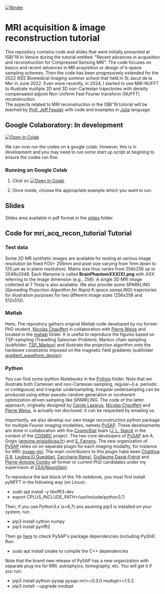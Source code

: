 [![Binder](https://mybinder.org/badge_logo.svg)](https://mybinder.org/v2/gh/philouc/mri_acq_recon_tutorial/master)

# MRI acquisition & image reconstruction tutorial

This repository contains code and slides that were initially presented at ISBI'19 in Venice during the tutorial entitled: "Recent advances in acquisition and reconstruction for Compressed Sensing MRI". The code focuses on basics and recent advances in MR acquisition or design of k-space sampling schemes. Then the code has been progressively extended for the 2022 IEEE Biomedical Imaging summer school that held in St Jacut de la Mer in June 2022. Even more recently, in 2024, I started to use MRI-NUFFT to illustrate multiple 2D and 3D non-Cartesian trajectories with density compensated adjoint Non-Unform Fast Fourier transform (NUFFT) reconstruction.   
The aspects related to MRI reconstruction in the ISBI'19 tutorial will be teached by [Prof. Jeff Fessler](https://github.com/JeffFessler/MIRT.jl) with code and examples in [Julia](https://julialang.org/) language.


## Google Colaboratory: In development

[![Open In Colab](https://colab.research.google.com/assets/colab-badge.svg)](https://colab.research.google.com/github/philouc/mri_acq_recon_tutorial/)

We can now run the codes on a google colab. However, this is in development and you may need to run some start up script at begining to ensure the codes run fine.

### Running on Google Colab

1) Click on [![Open In Colab](https://colab.research.google.com/assets/colab-badge.svg)](https://colab.research.google.com/github/philouc/mri_acq_recon_tutorial/).

2) Once inside, choose the appropriate example which you want to run.

## Slides

Slides area available in pdf format in the [slides](https://github.com/philouc/mri_acq_recon_tutorial/tree/master/slides) folder. 

## Code for mri_acq_recon_tutorial Tutorial

### Test data

Some 2D MR synthetic images are available for testing at various image resolution (ie fixed FOV= 256mm and pixel size varying from 1mm down to 125 µm as in plane resolution). Matrix size thus varies from 256x256 up to 2048x2048. Each filename is called **BrainPhantomXXX[X].png** with _XXX_ referring to the image dimension (e.g., 256). A single 2D MRI image collected at 7 Tesla is also available. We also provide some SPARKLING (_Spreading Projection Algorithm for Rapid K-space sampLING_) trajectories for illustration purposes for two different image sizes (256x256 and 512x512). 

### Matlab

Here, The repository gathers original Matlab code developed by my former PhD student, [Nicolas Chauffert](http://chauffertn.free.fr/) in collaboration with [Pierre Weiss](https://www.math.univ-toulouse.fr/~weiss/) and located in the [matlab](https://github.com/philouc/mri_acq_recon_tutorial/tree/master/matlab) folder. It is useful to reproduce the figures based on TSP-sampling (Travelling Salesman Problem), Markov chain sampling (subfolder: [TSP_Markov](https://github.com/philouc/mri_acq_recon_tutorial/tree/master/matlab/TSP_Markov)) and illustrate the projection algorithm onto the hardware constraints imposed on the magnetic field gradients (subfolder [gradient_waveform_design](https://github.com/philouc/mri_acq_recon_tutorial/tree/master/matlab/gradient_waveform_design)).

### Python

You can find some ipython Notebooks in the [Python](https://github.com/philouc/mri_acq_recon_tutorial/tree/master/python) folder. Note that we illustrate both Cartesian and non-Cartesian sampling, regular~(i.e. periodic or contiguous) and irregular undersampling. Irregular undersampling can be produced using either pseudo-random generation or incoherent optimization-driven sampling like SPARKLING. The code of the latter approach, originally designed by [Carole Lazarus](https://www.linkedin.com/in/carole-lazarus-b44907a6/?originalSubdomain=fr), [Nicolas Chauffert](http://chauffertn.free.fr/) and [Pierre Weiss](https://www.math.univ-toulouse.fr/~weiss/), is actually not disclosed. It can be requested by emailing us. 

Importantly, we also develop our own image reconstruction python package for multiple _Fourier imaging_ modalities, namely [PySAP](https://github.com/CEA-COSMIC/pysap). These developments are done in collaboration with the [CosmoStat](https://cosmostat.org) team ([J. L. Starck](http://jstarck.cosmostat.org/) in the context of the [COSMIC](https://cosmic.cosmostat.org) project. The two core developers of [PySAP](https://github.com/CEA-COSMIC/pysap) are A. Grigis (antoine.grigis@cea.fr) and [S. Farrens](http://www.cosmostat.org/people/sfarrens). The new organization of [PySAP](https://github.com/CEA-COSMIC/pysap) relies on on separate plugin for each imaging modality, for instance for MRI: [pysap-mri](https://github.com/CEA-COSMIC/pysap-mri). The main contributors to this plugin habe been [Chaithya G R](https://github.com/chaithyagr), [Loubna El Gueddari](https://github.com/LElgueddari), [Zaccharie Ramzi](https://github.com/zaccharieramzi), [Guillaume Daval-Frérot](https://github.com/Daval-G) and [Pierre-Antoine Comby](https://gitmemory.cn/@paquiteau)  all former or current PhD candidates under my supervision at [CEA/NeuroSpin](http://joliot.cea.fr/drf/joliot/en/Pages/research_entities/NeuroSpin.aspx).


To reproduce the last block of the 7th notebook, you must first install pyNFFT in the following way (on Linux):

* sudo apt install -y libnfft3-dev 
* export CPLUS_INCLUDE_PATH=/usr/include/python3.7; 

Then, if you use Python3.x (x=6,7) ans asuming pip3 is installed on your system, run:
* pip3 install cython numpy
* pip3 install pynfft2

Then go [here](https://github.com/CEA-COSMIC/pysap) to check PySAP's package dependencies (including PyQt4).
Run: 
* sudo apt install cmake to compile the C++ dependencies

Note that the brand new release of PySAP has a new organization with separate plug-ins for MRI, astrophyics, tomography, etc.
You will get it if you run:

* pip3 install python-pysap pysap-mri>=0.3.0 modopt>=1.5.2 
* pip3 install --upgrade modopt
